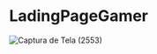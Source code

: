 # LadingPageGamer
![Captura de Tela (2553)](https://user-images.githubusercontent.com/101275346/180463432-9d0aeb6b-1028-4597-80c3-16a98c90c3ce.png)
